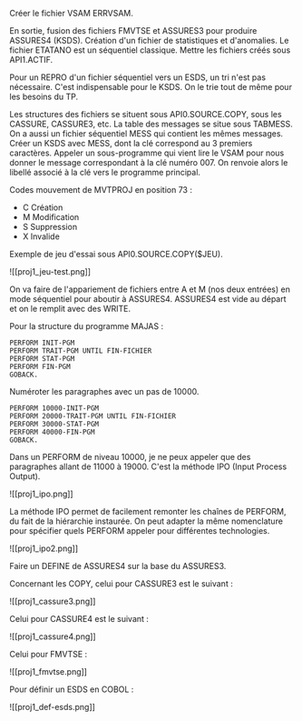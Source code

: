 Créer le fichier VSAM ERRVSAM.

En sortie, fusion des fichiers FMVTSE et ASSURES3 pour produire ASSURES4 (KSDS). Création d'un fichier de statistiques et d'anomalies. Le fichier ETATANO est un séquentiel classique. Mettre les fichiers créés sous API1.ACTIF.

Pour un REPRO d'un fichier séquentiel vers un ESDS, un tri n'est pas nécessaire. C'est indispensable pour le KSDS. On le trie tout de même pour les besoins du TP.

Les structures des fichiers se situent sous API0.SOURCE.COPY, sous les CASSURE, CASSURE3, etc. La table des messages se situe sous TABMESS. On a aussi un fichier séquentiel MESS qui contient les mêmes messages. Créer un KSDS avec MESS, dont la clé correspond au 3 premiers caractères. Appeler un sous-programme qui vient lire le VSAM pour nous donner le message correspondant à la clé numéro 007. On renvoie alors le libellé associé à la clé vers le programme principal.

Codes mouvement de MVTPROJ en position 73 :
- C Création
- M Modification
- S Suppression
- X Invalide

Exemple de jeu d'essai sous API0.SOURCE.COPY($JEU).

![[proj1_jeu-test.png]]

On va faire de l'appariement de fichiers entre A et M (nos deux entrées) en mode séquentiel pour aboutir à ASSURES4. ASSURES4 est vide au départ et on le remplit avec des WRITE.

Pour la structure du programme MAJAS :

```
PERFORM INIT-PGM
PERFORM TRAIT-PGM UNTIL FIN-FICHIER
PERFORM STAT-PGM
PERFORM FIN-PGM
GOBACK.
```

Numéroter les paragraphes avec un pas de 10000.

```
PERFORM 10000-INIT-PGM
PERFORM 20000-TRAIT-PGM UNTIL FIN-FICHIER
PERFORM 30000-STAT-PGM
PERFORM 40000-FIN-PGM
GOBACK.
```

Dans un PERFORM de niveau 10000, je ne peux appeler que des paragraphes allant de 11000 à 19000. C'est la méthode IPO (Input Process Output).

![[proj1_ipo.png]]

La méthode IPO permet de facilement remonter les chaînes de PERFORM, du fait de la hiérarchie instaurée. On peut adapter la même nomenclature pour spécifier quels PERFORM appeler pour différentes technologies.

![[proj1_ipo2.png]]

Faire un DEFINE de ASSURES4 sur la base du ASSURES3.

Concernant les COPY, celui pour CASSURE3 est le suivant :

![[proj1_cassure3.png]]

Celui pour CASSURE4 est le suivant :

![[proj1_cassure4.png]]

Celui pour FMVTSE :

![[proj1_fmvtse.png]]

Pour définir un ESDS en COBOL :

![[proj1_def-esds.png]]